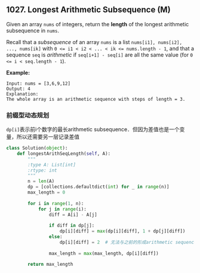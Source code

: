 ## 1027. Longest Arithmetic Subsequence (M)

Given an array `nums` of integers, return the **length** of the longest arithmetic subsequence in `nums`.

Recall that a *subsequence* of an array `nums` is a list `nums[i1], nums[i2], ..., nums[ik]` with `0 <= i1 < i2 < ... < ik <= nums.length - 1`, and that a sequence `seq` is *arithmetic* if `seq[i+1] - seq[i]` are all the same value (for `0 <= i < seq.length - 1`).

**Example:**

```
Input: nums = [3,6,9,12]
Output: 4
Explanation: 
The whole array is an arithmetic sequence with steps of length = 3.
```

### 前缀型动态规划

`dp[i]`表示前i个数字的最长arithmetic subsequence．但因为差值也是一个变量，所以还需要另一层记录差值



```python
class Solution(object):
    def longestArithSeqLength(self, A):
        """
        :type A: List[int]
        :rtype: int
        """
        n = len(A)
        dp = [collections.defaultdict(int) for _ in range(n)]
        max_length = 0
        
        for i in range(1, n):
            for j in range(i):
                diff = A[i] - A[j]
                
                if diff in dp[j]:
                    dp[i][diff] = max(dp[i][diff], 1 + dp[j][diff])
                else:
                    dp[i][diff] = 2  # 无法与之前的形成arithmetic sequence,　那么只有２个包含第j和第i
                
                max_length = max(max_length, dp[i][diff])
        
        return max_length
```


